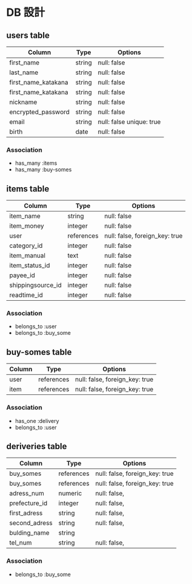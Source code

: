 # DB 設計

## users table

| Column              | Type                | Options                   |
|---------------------|---------------------|---------------------------|
| first_name          | string              | null: false               |
| last_name           | string              | null: false               |
| first_name_katakana | string              | null: false               |
| first_name_katakana | string              | null: false               |
| nickname            | string              | null: false               |
| encrypted_password  | string              | null: false               |
| email               | string              | null: false unique: true  |
| birth               | date                | null: false               |

### Association

* has_many :items
* has_many :buy-somes


## items table

| Column                              | Type       | Options                        |
|-------------------------------------|------------|--------------------------------|
| item_name                           | string     | null: false                    |
| item_money                          | integer    | null: false                    |
| user                                | references | null: false, foreign_key: true |
| category_id                         | integer    | null: false                    |
| item_manual                         | text       | null: false                    |
| item_status_id                      | integer    | null: false                    |
| payee_id                            | integer    | null: false                    |
| shippingsource_id                   | integer    | null: false                    |
| readtime_id                         | integer    | null: false                    |

### Association

- belongs_to :user
- belongs_to :buy_some

## buy-somes table

| Column      | Type       | Options                         |
|-------------|------------|---------------------------------|
| user        | references | null: false, foreign_key: true  |
| item        | references | null: false, foreign_key: true  |


### Association

- has_one :delivery
- belongs_to :user

## deriveries table

| Column                 | Type       | Options                        |
|------------------------|------------|--------------------------------|
| buy_somes              | references | null: false, foreign_key: true |
| buy_somes              | references | null: false, foreign_key: true |
| adress_num             | numeric    | null: false,                   |
| prefecture_id          | integer    | null: false,                   |
| first_adress           | string     | null: false,                   |
| second_adress          | string     | null: false,                   |
| bulding_name           | string     |                                |
| tel_num                | string     | null: false,                   |


### Association

- belongs_to :buy_some